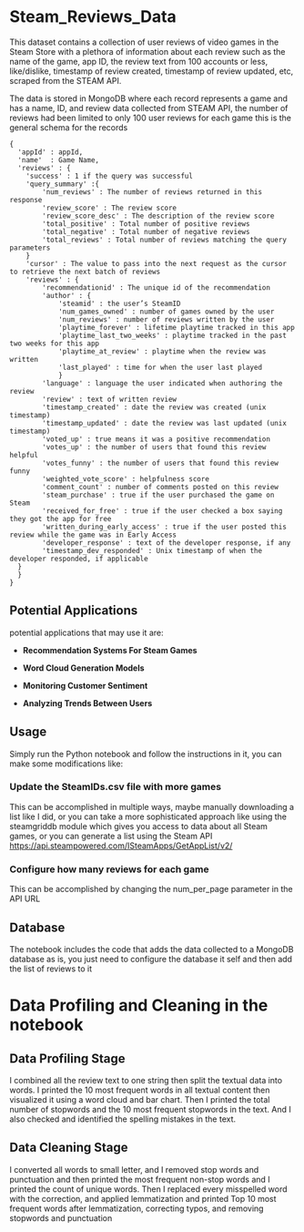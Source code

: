 # Steam_Reviews_Data
This dataset contains a collection of user reviews of video games in the Steam Store with a plethora of information about each review such as the name of the game, app ID, the review text from 100 accounts or less, like/dislike, timestamp of review created, timestamp of review updated, etc, scraped from the STEAM API.

The data is stored in MongoDB where each record represents a game and has a name, ID, and review data collected from STEAM API, the number of reviews had been limited to only 100 user reviews for each game
this is the general schema for the records
```
{
  'appId' : appId,
  'name'  : Game Name,
  'reviews' : {
    'success' : 1 if the query was successful
    'query_summary' :{
        'num_reviews' : The number of reviews returned in this response
        'review_score' : The review score
        'review_score_desc' : The description of the review score
        'total_positive' : Total number of positive reviews
        'total_negative' : Total number of negative reviews
        'total_reviews' : Total number of reviews matching the query parameters
    }
    'cursor' : The value to pass into the next request as the cursor to retrieve the next batch of reviews
    'reviews' : {
        'recommendationid' : The unique id of the recommendation
        'author' : {
            'steamid' : the user’s SteamID
            'num_games_owned' : number of games owned by the user
            'num_reviews' : number of reviews written by the user
            'playtime_forever' : lifetime playtime tracked in this app
            'playtime_last_two_weeks' : playtime tracked in the past two weeks for this app
            'playtime_at_review' : playtime when the review was written
            'last_played' : time for when the user last played
            }
        'language' : language the user indicated when authoring the review
        'review' : text of written review
        'timestamp_created' : date the review was created (unix timestamp)
        'timestamp_updated' : date the review was last updated (unix timestamp)
        'voted_up' : true means it was a positive recommendation
        'votes_up' : the number of users that found this review helpful
        'votes_funny' : the number of users that found this review funny
        'weighted_vote_score' : helpfulness score
        'comment_count' : number of comments posted on this review
        'steam_purchase' : true if the user purchased the game on Steam
        'received_for_free' : true if the user checked a box saying they got the app for free
        'written_during_early_access' : true if the user posted this review while the game was in Early Access
        'developer_response' : text of the developer response, if any
        'timestamp_dev_responded' : Unix timestamp of when the developer responded, if applicable
  }
  }
}
```
## Potential Applications
potential applications that may use it are:

*  **Recommendation Systems For Steam Games**

*  **Word Cloud Generation Models**

*  **Monitoring Customer Sentiment**

*  **Analyzing Trends Between Users**

## Usage
Simply run the Python notebook and follow the instructions in it, you can make some modifications like:
### Update the SteamIDs.csv file with more games
This can be accomplished in multiple ways, maybe manually downloading a list like I did, or you can take a more sophisticated approach like using the steamgriddb module which gives you access to data about all Steam games, or you can generate a list using the Steam API https://api.steampowered.com/ISteamApps/GetAppList/v2/ 
### Configure how many reviews for each game 
This can be accomplished by changing the num_per_page parameter in the API URL

## Database
The notebook includes the code that adds the data collected to a MongoDB database as is, you just need to configure the database it self and then add the list of reviews to it

# Data Profiling and Cleaning in the notebook
## Data Profiling Stage
I combined all the review text to one string then split the textual data into words.
I printed the 10 most frequent words in all textual content then visualized it using a word cloud and bar chart.
Then I printed the total number of stopwords and the 10 most frequent stopwords in the text.
And I also checked and identified the spelling mistakes in the text.

## Data Cleaning Stage
I converted all words to small letter, and I removed stop words and punctuation and then printed the most frequent non-stop words and I printed the count of unique words.
Then I replaced every misspelled word with the correction, and applied lemmatization and printed Top 10 most frequent words after lemmatization, correcting typos, and removing stopwords and punctuation 
